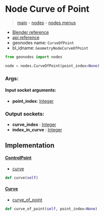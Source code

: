 # Node Curve of Point

> [main](../structure.md) - [nodes](nodes.md) - [nodes menus](nodes_menus.md)

- [Blender reference](https://docs.blender.org/manual/en/latest/modeling/geometry_nodes/curve_topology/curve_of_point.html)
- [api reference](https://docs.blender.org/api/current/bpy.types.GeometryNodeCurveOfPoint.html)
- geonodes name: `CurveOfPoint`
- bl_idname: `GeometryNodeCurveOfPoint`

```python
from geonodes import nodes

node = nodes.CurveOfPoint(point_index=None)
```

### Args:

#### Input socket arguments:

- **point_index**: [Integer](Integer.md)

### Output sockets:

- **curve_index** : [Integer](Integer.md)
- **index_in_curve** : [Integer](Integer.md)

## Implementation

#### [ControlPoint](ControlPoint.md)

 - [curve](ControlPoint.md#curve)
  ```python
  def curve(self)
  ```

#### [Curve](Curve.md)

 - [curve_of_point](Curve.md#curve_of_point)
  ```python
  def curve_of_point(self, point_index=None)
  ```

